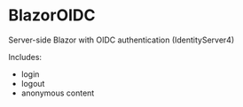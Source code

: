 # BlazorOIDC
Server-side Blazor with OIDC authentication (IdentityServer4)

Includes:
* login
* logout
* anonymous content


